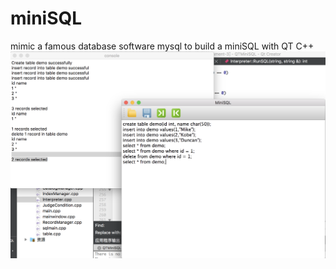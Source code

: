 # miniSQL
mimic a famous database software mysql to build a miniSQL with QT C++
![](https://github.com/BestOreo/Pic-for-README.md/blob/master/minisql/1.png)
